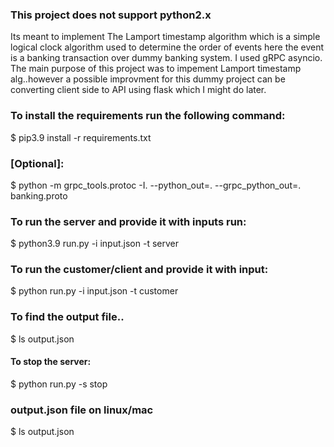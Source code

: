 ### This project does not support python2.x

Its meant to implement The Lamport timestamp algorithm which is a simple logical clock algorithm used to determine the order of events here the event is a  banking transaction over dummy banking system. I used gRPC asyncio. The main purpose of this project was to impement Lamport timestamp alg..however a possible improvment for this dummy project can be  converting client side to API using flask which I might do later. 


### To install the requirements run the following command:


$ pip3.9 install -r requirements.txt 

### [Optional]:
$ python -m grpc_tools.protoc -I. --python_out=. --grpc_python_out=. banking.proto 

### To run the server and provide it with inputs run:

$ python3.9 run.py  -i input.json -t server

### To run the customer/client and provide it with input:

$ python run.py  -i input.json -t customer

### To find the output file..
$ ls  output.json

#### To stop the server:

$ python run.py  -s stop

### output.json file on linux/mac
 $ ls output.json
